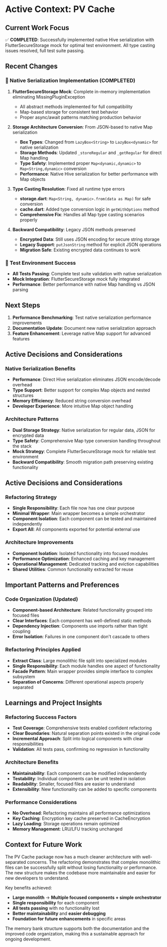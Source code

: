 # Active Context: PV Cache

## Current Work Focus
✅ **COMPLETED**: Successfully implemented native Hive serialization with FlutterSecureStorage mock for optimal test environment. All type casting issues resolved, full test suite passing.

## Recent Changes

### 🎯 Native Serialization Implementation (COMPLETED)
1. **FlutterSecureStorage Mock**: Complete in-memory implementation eliminating MissingPluginException
   - All abstract methods implemented for full compatibility
   - Map-based storage for consistent test behavior
   - Proper async/await patterns matching production behavior

2. **Storage Architecture Conversion**: From JSON-based to native Map serialization
   - **Box Types**: Changed from `LazyBox<String>` to `LazyBox<dynamic>` for native serialization
   - **Storage Methods**: Updated `_storeRegular` and `_getRegular` for direct Map handling
   - **Type Safety**: Implemented proper `Map<dynamic,dynamic>` to `Map<String,dynamic>` conversion
   - **Performance**: Native Hive serialization for better performance with Map objects

3. **Type Casting Resolution**: Fixed all runtime type errors
   - **storage.dart**: `Map<String, dynamic>.from(data as Map)` for safe conversion
   - **cache.dart**: Added type conversion logic in `getWithOptions` method
   - **Comprehensive Fix**: Handles all Map type casting scenarios properly

4. **Backward Compatibility**: Legacy JSON methods preserved
   - **Encrypted Data**: Still uses JSON encoding for secure string storage
   - **Legacy Support**: `putJsonString` method for explicit JSON operations
   - **Migration Safe**: Existing encrypted data continues to work

### 🧪 Test Environment Success
- **All Tests Passing**: Complete test suite validation with native serialization
- **Mock Integration**: FlutterSecureStorage mock fully integrated
- **Performance**: Better performance with native Map handling vs JSON parsing

## Next Steps
1. **Performance Benchmarking**: Test native serialization performance improvements
2. **Documentation Update**: Document new native serialization approach
3. **Feature Enhancement**: Leverage native Map support for advanced features

## Active Decisions and Considerations

### Native Serialization Benefits
- **Performance**: Direct Hive serialization eliminates JSON encode/decode overhead
- **Type Support**: Better support for complex Map objects and nested structures
- **Memory Efficiency**: Reduced string conversion overhead
- **Developer Experience**: More intuitive Map object handling

### Architecture Patterns
- **Dual Storage Strategy**: Native serialization for regular data, JSON for encrypted data
- **Type Safety**: Comprehensive Map type conversion handling throughout the stack
- **Mock Strategy**: Complete FlutterSecureStorage mock for reliable test environment
- **Backward Compatibility**: Smooth migration path preserving existing functionality

## Active Decisions and Considerations

### Refactoring Strategy
- **Single Responsibility**: Each file now has one clear purpose
- **Minimal Wrapper**: Main wrapper becomes a simple orchestrator
- **Component Isolation**: Each component can be tested and maintained independently
- **Export All**: All components exported for potential external use

### Architecture Improvements
- **Component Isolation**: Isolated functionality into focused modules
- **Performance Optimization**: Enhanced caching and key management
- **Operational Management**: Dedicated tracking and eviction capabilities
- **Shared Utilities**: Common functionality extracted for reuse

## Important Patterns and Preferences

### Code Organization (Updated)
- **Component-based Architecture**: Related functionality grouped into focused files
- **Clear Interfaces**: Each component has well-defined static methods
- **Dependency Injection**: Components use imports rather than tight coupling
- **Error Isolation**: Failures in one component don't cascade to others

### Refactoring Principles Applied
- **Extract Class**: Large monolithic file split into specialized modules
- **Single Responsibility**: Each module handles one aspect of functionality
- **Facade Pattern**: Main wrapper provides simple interface to complex subsystem
- **Separation of Concerns**: Different operational aspects properly separated

## Learnings and Project Insights

### Refactoring Success Factors
- **Test Coverage**: Comprehensive tests enabled confident refactoring
- **Clear Boundaries**: Natural separation points existed in the original code
- **Incremental Approach**: Split into logical components with clear responsibilities
- **Validation**: All tests pass, confirming no regression in functionality

### Architecture Benefits
- **Maintainability**: Each component can be modified independently
- **Testability**: Individual components can be unit tested in isolation
- **Readability**: Smaller, focused files are easier to understand
- **Extensibility**: New functionality can be added to specific components

### Performance Considerations
- **No Overhead**: Refactoring maintains all performance optimizations
- **Key Caching**: Encryption key cache preserved in CacheEncryption
- **Lazy Loading**: Storage operations remain optimized
- **Memory Management**: LRU/LFU tracking unchanged

## Context for Future Work
The PV Cache package now has a much cleaner architecture with well-separated concerns. The refactoring demonstrates that complex monolithic files can be successfully split without losing functionality or performance. The new structure makes the codebase more maintainable and easier for new developers to understand.

Key benefits achieved:
- **Large monolith** → **Multiple focused components + simple orchestrator**
- **Single responsibility** for each component
- **All tests passing** with no functionality lost
- **Better maintainability** and **easier debugging**
- **Foundation for future enhancements** in specific areas

The memory bank structure supports both the documentation and the improved code organization, making this a sustainable approach for ongoing development.
